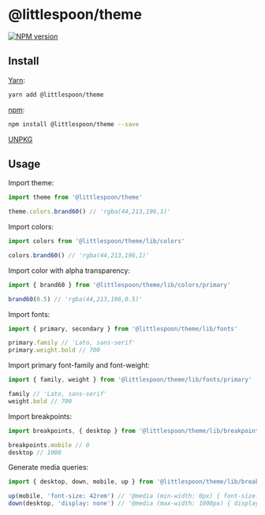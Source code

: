 # @littlespoon/theme

[![NPM version](https://img.shields.io/npm/v/@littlespoon/theme.svg)](https://www.npmjs.com/package/@littlespoon/theme)

## Install

[Yarn](https://yarnpkg.com/package/@littlespoon/theme):

```sh
yarn add @littlespoon/theme
```

[npm](https://www.npmjs.com/package/@littlespoon/theme):

```sh
npm install @littlespoon/theme --save
```

[UNPKG](https://unpkg.com/browse/@littlespoon/theme/)

## Usage

Import theme:

```ts
import theme from '@littlespoon/theme'

theme.colors.brand60() // 'rgba(44,213,196,1)'
```

Import colors:

```ts
import colors from '@littlespoon/theme/lib/colors'

colors.brand60() // 'rgba(44,213,196,1)'
```

Import color with alpha transparency:

```ts
import { brand60 } from '@littlespoon/theme/lib/colors/primary'

brand60(0.5) // 'rgba(44,213,196,0.5)'
```

Import fonts:

```ts
import { primary, secondary } from '@littlespoon/theme/lib/fonts'

primary.family // 'Lato, sans-serif'
primary.weight.bold // 700
```

Import primary font-family and font-weight:

```ts
import { family, weight } from '@littlespoon/theme/lib/fonts/primary'

family // 'Lato, sans-serif'
weight.bold // 700
```

Import breakpoints:

```ts
import breakpoints, { desktop } from '@littlespoon/theme/lib/breakpoints'

breakpoints.mobile // 0
desktop // 1000
```

Generate media queries:

```ts
import { desktop, down, mobile, up } from '@littlespoon/theme/lib/breakpoints'

up(mobile, 'font-size: 42rem') // '@media (min-width: 0px) { font-size: 42rem; }'
down(desktop, 'display: none') // '@media (max-width: 1000px) { display: none; }'
```
